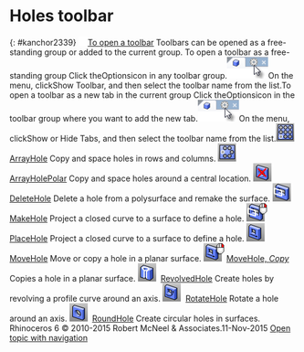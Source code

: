 ---
---


# Holes toolbar
{: #kanchor2339}
 [![images/transparent.gif](images/transparent.gif)To open a toolbar](javascript:void(0);) Toolbars can be opened as a free-standing group or added to the current group.
To open a toolbar as a free-standing group
Click theOptionsicon in any toolbar group.![images/toolbar-howtoopen.png](images/toolbar-howtoopen.png)On the menu, clickShow Toolbar, and then select the toolbar name from the list.To open a toolbar as a new tab in the current group
Click theOptionsicon in the toolbar group where you want to add the new tab.![images/toolbar-howtoopen.png](images/toolbar-howtoopen.png)On the menu, clickShow or Hide Tabs, and then select the toolbar name from the list.![images/arrayhole.png](images/arrayhole.png) [ArrayHole](arrayhole.html) 
Copy and space holes in rows and columns.
![images/arrayholepolar.png](images/arrayholepolar.png) [ArrayHolePolar](arrayholepolar.html) 
Copy and space holes around a central location.
![images/deletehole.png](images/deletehole.png) [DeleteHole](deletehole.html) 
Delete a hole from a polysurface and remake the surface.
![images/makehole.png](images/makehole.png) [MakeHole](makehole.html) 
Project a closed curve to a surface to define a hole.
![images/placehole.png](images/placehole.png) [PlaceHole](placehole.html) 
Project a closed curve to a surface to define a hole.
![images/movehole.png](images/movehole.png) [MoveHole](movehole.html) 
Move or copy a hole in a planar surface.
![images/movehole-copy.png](images/movehole-copy.png) [MoveHole, *Copy* ](movehole.html#copy) 
Copies a hole in a planar surface.
![images/revolvedhole.png](images/revolvedhole.png) [RevolvedHole](revolvedhole.html) 
Create holes by revolving a profile curve around an axis.
![images/rotatehole.png](images/rotatehole.png) [RotateHole](rotatehole.html) 
Rotate a hole around an axis.
![images/roundhole.png](images/roundhole.png) [RoundHole](roundhole.html) 
Create circular holes in surfaces.
&#160;
&#160;
Rhinoceros 6 © 2010-2015 Robert McNeel &amp; Associates.11-Nov-2015
 [Open topic with navigation](holes-toolbar.html) 

